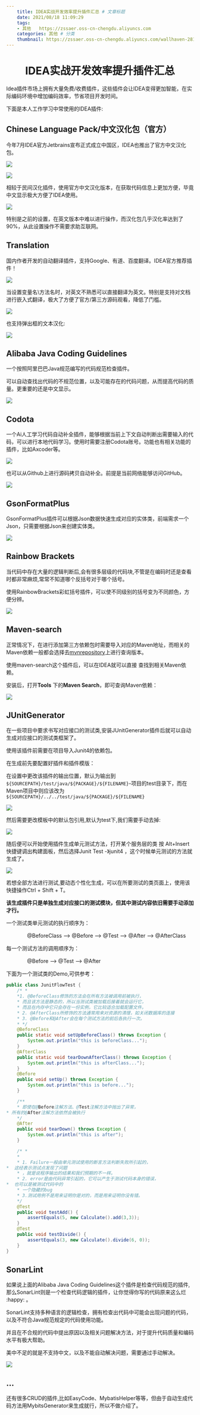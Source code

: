 ```yaml
---
    title: IDEA实战开发效率提升插件汇总 # 文章标题  
    date: 2021/08/18 11:09:29
    tags:
    - 其他   https://zssaer.oss-cn-chengdu.aliyuncs.com
    categories: 其他 # 分类
    thumbnail: https://zssaer.oss-cn-chengdu.aliyuncs.com/wallhaven-281d5y.png?x-oss-process=style/wallpaper # 略缩图
---
```

<h1 align = "center">IDEA实战开发效率提升插件汇总</h1>

Idea插件市场上拥有大量免费/收费插件，这些插件会让IDEA变得更加智能，在实际编码环境中增加编码效率，节省项目开发时间。

下面是本人工作学习中常使用的IDEA插件:



## Chinese Language Pack/中文汉化包（官方）

今年7月IDEA官方Jetbrains宣布正式成立中国区，IDEA也推出了官方中文汉化包。

![](https://zssaer.oss-cn-chengdu.aliyuncs.com/Chinese.png)

![](https://zssaer.oss-cn-chengdu.aliyuncs.com/Chinese2.png)

相较于民间汉化插件，使用官方中文汉化版本，在获取代码信息上更加方便，毕竟中文显示极大方便了IDEA使用。

![](https://zssaer.oss-cn-chengdu.aliyuncs.com/Chinese3.png)

特别是之前的设置，在英文版本中难以进行操作，而汉化包几乎汉化率达到了90%，从此设置操作不需要求助互联网。



## Translation

国内作者开发的自动翻译插件，支持Google、有道、百度翻译。IDEA官方推荐插件！

![](https://zssaer.oss-cn-chengdu.aliyuncs.com/translation1.png)

当设置变量名\方法名时，对英文不熟悉可以直接翻译为英文。特别是支持对文档进行嵌入式翻译，极大了方便了官方/第三方源码观看，降低了门槛。

![](https://zssaer.oss-cn-chengdu.aliyuncs.com/GIF%202021-8-18%2011-15-54.gif)

也支持弹出框的文本汉化:

![](https://zssaer.oss-cn-chengdu.aliyuncs.com/translation2.png)



## Alibaba Java Coding Guidelines

一个按照阿里巴巴Java规范编写的代码规范检查插件。

可以自动查找出代码的不规范位置，以及可能存在的代码问题，从而提高代码的质量。更重要的还是中文显示。

<img src="https://zssaer.oss-cn-chengdu.aliyuncs.com/AlibabaCoding.png"  />



## Codota

一个Ai人工学习代码自动补全插件，能够根据当前上下文自动判断出需要输入的代码，可以进行本地代码学习。使用时需要注册Codota账号。功能也有相关功能的插件，比如Axcoder等。

![](https://zssaer.oss-cn-chengdu.aliyuncs.com/screenshot_19077.png)

也可以从Github上进行源码拷贝自动补全。前提是当前网络能够访问GitHub。



![](https://zssaer.oss-cn-chengdu.aliyuncs.com/screenshot_20415.png)



## GsonFormatPlus

GsonFormatPlus插件可以根据Json数据快速生成对应的实体类，前端需求一个Json，只需要根据Json来创建实体类。

![](https://zssaer.oss-cn-chengdu.aliyuncs.com/screenshot_23132.png)



## Rainbow Brackets

当代码中存在大量的逻辑判断后,会有很多层级的代码块,不管是在编码时还是查看时都非常麻烦,常常不知道哪个反括号对于哪个括号。

使用RainbowBrackets彩虹括号插件，可以使不同级别的括号变为不同颜色，方便分辨。

![](https://zssaer.oss-cn-chengdu.aliyuncs.com/screenshot_17373.png)



## Maven-search

正常情况下，在进行添加第三方依赖包时需要导入对应的Maven地址，而相关的Maven依赖一般都会选择去[mvnrepository](https://mvnrepository.com/)上进行查询版本。

使用maven-search这个插件后，可以在IDEA就可以直接 查找到相关Maven依赖。

安装后，打开**Tools** 下的**Maven Search**，即可查询Maven依赖：

![](https://zssaer.oss-cn-chengdu.aliyuncs.com/maven.png)



## JUnitGenerator

在一些项目中要求书写对应接口的测试类,安装JUnitGenerator插件后就可以自动生成对应接口的测试类框架了。

使用该插件前需要在项目导入Junit4的依赖包。

在生成前先要配置好插件和插件模版：

在设置中更改该插件的输出位置，默认为输出到`${SOURCEPATH}/test/java/${PACKAGE}/${FILENAME}`-项目的test目录下，而在Maven项目中则应该改为`${SOURCEPATH}/../../test/java/${PACKAGE}/${FILENAME}`

![](https://zssaer.oss-cn-chengdu.aliyuncs.com/junit1.png)

然后需要更改模板中的默认包引用,默认为test下,我们需要手动去掉:

![](https://zssaer.oss-cn-chengdu.aliyuncs.com/junit2.png)

随后便可以开始使用插件生成单元测试方法，打开某个服务层的类 按 Alt+Insert 快捷键调出构建面板，然后选择Junit Test -》junit4 ，这个时候单元测试的方法就生成了。

![](https://zssaer.oss-cn-chengdu.aliyuncs.com/junit3.png)

若想全部方法进行测试,要动态个性化生成，可以在所要测试的类页面上，使用该快捷操作Ctrl + Shift + T。

**该生成插件只是单独生成对应接口的测试模块，但其中测试内容依旧需要手动添加才行。**

一个测试类单元测试的执行顺序为：

　　　　@BeforeClass –> @Before –> @Test –> @After –> @AfterClass

每一个测试方法的调用顺序为：

　　　　@Before –> @Test –> @After

下面为一个测试类的Demo,可供参考：

```java
public class JunitFlowTest {
    /* *
    *1. @BeforeClass修饰的方法会在所有方法被调用前被执行，
    * 而且该方法是静态的，所以当测试类被加载后接着就会运行它，
    * 而且在内存中它只会存在一份实例，它比较适合加载配置文件。
    * 2. @AfterClass所修饰的方法通常用来对资源的清理，如关闭数据库的连接
    * 3. @Before和@After会在每个测试方法的前后各执行一次。
    * */
    @BeforeClass
    public static void setUpBeforeClass() throws Exception {
        System.out.println("this is beforeClass...");
    }
    @AfterClass
    public static void tearDownAfterClass() throws Exception {
        System.out.println("this is afterClass...");
    }
    @Before
    public void setUp() throws Exception {
        System.out.println("this is before...");
    }

    /**
    * 即使在@Before注解方法、@Test注解方法中抛出了异常，
* 所有的@After注解方法依然会被执行
    */
    @After
    public void tearDown() throws Exception {
        System.out.println("this is after");
    }

    /* *
    *
    * 1. Failure一般由单元测试使用的断言方法判断失败所引起的，
*  这经表示测试点发现了问题
    * ，就是说程序输出的结果和我们预期的不一样。
    * 2. error是由代码异常引起的，它可以产生于测试代码本身的错误，
*  也可以是被测试代码中的
    * 一个隐藏的bug
    * 3.测试用例不是用来证明你是对的，而是用来证明你没有错。
    */
    @Test
    public void testAdd() {
        assertEquals(5, new Calculate().add(3,3));
    }
    @Test
    public void testDivide() {
        assertEquals(3, new Calculate().divide(6, 0));
    }
}
```





## SonarLint

如果说上面的Alibaba Java Coding Guidelines这个插件是检查代码规范的插件,那么SonarLint则是一个检查代码逻辑的插件，让你觉得你写的代码原来这么烂 :happy: 。

SonarLint支持多种语言的逻辑检查，拥有检查出代码中可能会出现问题的代码，以及不符合Java规范规定的代码使用功能。

并且在不合规的代码中提出原因以及相关问题解决方法，对于提升代码质量和编码水平有极大帮助。

美中不足的就是不支持中文，以及不能自动解决问题，需要通过手动解决。

![](https://zssaer.oss-cn-chengdu.aliyuncs.com/sonarlint.png)





## ...

还有很多CRUD的插件,比如EasyCode、MybatisHelper等等，但由于自动生成代码方法用MybitsGenerator来生成就行，所以不做介绍了。


